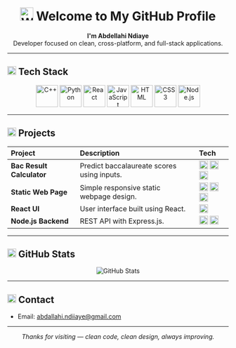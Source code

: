 <h1 align="center">
  <img src="https://cdn.jsdelivr.net/gh/simple-icons/simple-icons/icons/github.svg" alt="Welcome" height="30"/>
  Welcome to My GitHub Profile
</h1>

<p align="center">
  <strong>I'm Abdellahi Ndiaye</strong><br/>
  Developer focused on clean, cross-platform, and full-stack applications.
</p>

---

## <img src="https://cdn.jsdelivr.net/gh/devicons/devicon/icons/vscode/vscode-original.svg" alt="Visual Studio Icon" height='20' /> Tech Stack

<div align="center">
  <img src="https://cdn.jsdelivr.net/gh/devicons/devicon/icons/cplusplus/cplusplus-original.svg" alt="C++" height="50" />
  <img src="https://cdn.jsdelivr.net/gh/devicons/devicon/icons/python/python-original.svg" alt="Python" height="50" />
  <img src="https://cdn.jsdelivr.net/gh/devicons/devicon/icons/react/react-original.svg" alt="React" height="50" />
  <img src="https://cdn.jsdelivr.net/gh/devicons/devicon/icons/javascript/javascript-original.svg" alt="JavaScript" height="50" />
  <img src="https://cdn.jsdelivr.net/gh/devicons/devicon/icons/html5/html5-original.svg" alt="HTML" height="50" />
  <img src="https://cdn.jsdelivr.net/gh/devicons/devicon/icons/css3/css3-original.svg" alt="CSS3" height="50" />
  <img src="https://cdn.jsdelivr.net/gh/devicons/devicon/icons/nodejs/nodejs-original.svg" alt="Node.js" height="50" />
</div>

---

## <img src="https://cdn.jsdelivr.net/gh/devicons/devicon/icons/github/github-original.svg" height="20"/> Projects

<table>
  <thead>
    <tr>
      <th align="left">Project</th>
      <th align="left">Description</th>
      <th align="left">Tech</th>
    </tr>
  </thead>
  <tbody>
    <tr>
      <td><strong>Bac Result Calculator</strong></td>
      <td>Predict baccalaureate scores using inputs.</td>
      <td>
        <img src="https://cdn.jsdelivr.net/gh/devicons/devicon/icons/cplusplus/cplusplus-original.svg" height="20" />
        <img src="https://cdn.jsdelivr.net/gh/devicons/devicon/icons/python/python-original.svg" height="20" />
        <img src="https://cdn.jsdelivr.net/gh/devicons/devicon/icons/html5/html5-original.svg" height="20" />
      </td>
    </tr>
    <tr>
      <td><strong>Static Web Page</strong></td>
      <td>Simple responsive static webpage design.</td>
      <td>
        <img src="https://cdn.jsdelivr.net/gh/devicons/devicon/icons/html5/html5-original.svg" height="20" />
        <img src="https://cdn.jsdelivr.net/gh/devicons/devicon/icons/css3/css3-original.svg" height="20" />
        <img src="https://cdn.jsdelivr.net/gh/devicons/devicon/icons/javascript/javascript-original.svg" height="20" />
      </td>
    </tr>
    <tr>
      <td><strong>React UI</strong></td>
      <td>User interface built using React.</td>
      <td>
        <img src="https://cdn.jsdelivr.net/gh/devicons/devicon/icons/react/react-original.svg" height="20" />
      </td>
    </tr>
    <tr>
      <td><strong>Node.js Backend</strong></td>
      <td>REST API with Express.js.</td>
      <td>
        <img src="https://cdn.jsdelivr.net/gh/devicons/devicon/icons/nodejs/nodejs-original.svg" height="20" />
        <img src="https://cdn.jsdelivr.net/gh/devicons/devicon/icons/javascript/javascript-original.svg" height="20" />
      </td>
    </tr>
  </tbody>
</table>

---

## <img src="https://cdn.jsdelivr.net/gh/devicons/devicon/icons/github/github-original.svg" height="20"/> GitHub Stats

<p align="center">
  <img src="https://github-readme-stats.vercel.app/api?username=abdellahi-ndiaye&show_icons=true&theme=default" alt="GitHub Stats" />
</p>

---

## <img src="https://cdn.jsdelivr.net/gh/devicons/devicon/icons/google/google-original.svg" height="20"/> Contact

- Email: [abdallahi.ndiiaye@gmail.com](mailto:abdallahi.ndiiaye@gmail.com)

---

<p align="center">
  <em>Thanks for visiting — clean code, clean design, always improving.</em>
</p>
